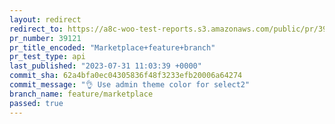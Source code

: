 ```yaml
---
layout: redirect
redirect_to: https://a8c-woo-test-reports.s3.amazonaws.com/public/pr/39121/api/index.html
pr_number: 39121
pr_title_encoded: "Marketplace+feature+branch"
pr_test_type: api
last_published: "2023-07-31 11:03:39 +0000"
commit_sha: 62a4bfa0ec04305836f48f3233efb20006a64274
commit_message: "👌 Use admin theme color for select2"
branch_name: feature/marketplace
passed: true
---
```

